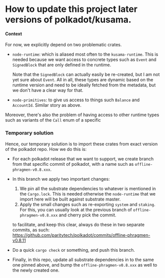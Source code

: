 # How to update this project later versions of polkadot/kusama.

#### Context

For now, we explicitly depend on two problematic crates.

- `node-runtime`: which is aliased most often to the `kusama-runtime`. This is needed because we
  want access to concrete types such as `Event` and `SignedBlock` that are only defined in the
  runtime.

  Note that the `SignedBlock` can actually easily be re-created, but I am not yet sure about
  `Event`. All in all, these types are dynamic based on the runtime version and need to be ideally
  fetched from the metadata, but we don't have a clear way for that.

- `node-primitives`: to give us access to things such `Balance` and `AccountId`. Similar story as
  above.

Moreover, there's also the problem of having access to other runtime types such as variants of the
`Call` enum of a specific

### Temporary solution

Hence, our temporary solution is to import these crates from exact version of the polkadot repo. How
we do this is:

- For each polkadot release that we want to support, we create branch from that specific commit of
  polkadot, with a name such as `offline-phragmen-v0.8.xxx`.
- In this branch we apply two important changes:
  1. We pin all the substrate dependencies to whatever is mentioned in the `Cargo.lock`. This is
     needed otherwise the `node-runtime` that we import here will be built against substrate master.
  2. Apply the small changes such as re-exporting `system` and `staking`. For this, you can usually
     look at the previous branch of `offline-phragmen-v0.8.xxx` and cherry pick the commit.

  to facilitate, and keep this clear, always do these in two separate commits, as such:
  	https://github.com/paritytech/polkadot/commits/offline-phragmen-v0.8.11

- Do a quick `cargo check` or something, and push this branch.

- Finally, in this repo, update all substrate dependencies in to the same one pinned above, and bump
  the `offline-phragmen-v0.8.xxx` as well to the newly created one.

